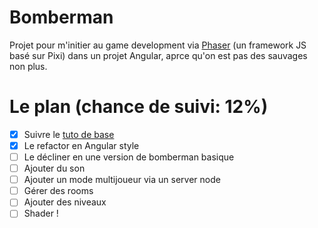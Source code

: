 # Bomberman

Projet pour m'initier au game development via [Phaser](https://phaser.io) (un framework JS basé sur Pixi) dans un projet Angular, aprce qu'on est pas des sauvages non plus.

# Le plan (chance de suivi: 12%)

- [x] Suivre le [tuto de base](https://phaser.io/tutorials/making-your-first-phaser-game/part7)
- [x] Le refactor en Angular style
- [ ] Le décliner en une version de bomberman basique
- [ ] Ajouter du son
- [ ] Ajouter un mode multijoueur via un server node
- [ ] Gérer des rooms
- [ ] Ajouter des niveaux
- [ ] Shader !
